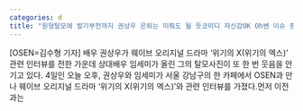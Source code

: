 ```yaml
---
categories: d
title: "원형탈모에 발기부전까지 권상우 은퇴는 미뤄도 될 듯코미디 자신감OK Oh쎈 이슈 종합"
---
```

[OSEN=김수형 기자] 배우 권상우가 웨이브 오리지널 드라마 ‘위기의 X(위기의 엑스)’ 관련 인터뷰를 전한 가운데 상대배우 임세미가 올린 그의 탈모사진이 또 한 번 웃음을 안기고 있다. 4일인 오늘 오후, 권상우와 임세미가 서울 강남구의 한 카페에서 OSEN과 만나 웨이브 오리지널 드라마 ‘위기의 X(위기의 엑스)’와 관련 인터뷰를 가졌다.먼저 이전과는